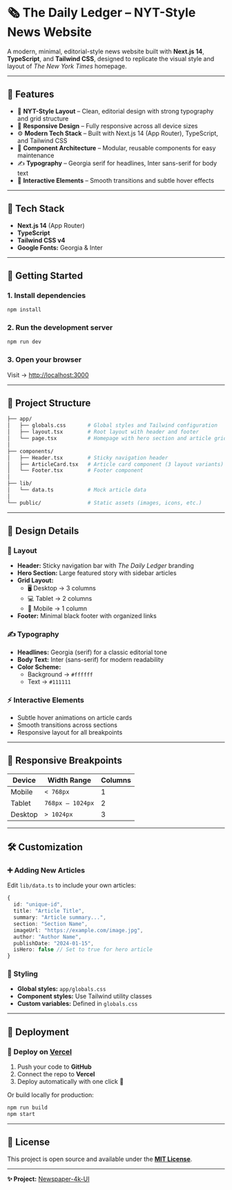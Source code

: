 # 🗞️ The Daily Ledger – NYT-Style News Website

A modern, minimal, editorial-style news website built with **Next.js 14**, **TypeScript**, and **Tailwind CSS**, designed to replicate the visual style and layout of *The New York Times* homepage.

---

## 🎯 Features

- 📰 **NYT-Style Layout** – Clean, editorial design with strong typography and grid structure  
- 📱 **Responsive Design** – Fully responsive across all device sizes  
- ⚙️ **Modern Tech Stack** – Built with Next.js 14 (App Router), TypeScript, and Tailwind CSS  
- 🧩 **Component Architecture** – Modular, reusable components for easy maintenance  
- ✍️ **Typography** – Georgia serif for headlines, Inter sans-serif for body text  
- 🎨 **Interactive Elements** – Smooth transitions and subtle hover effects  

---

## 🧱 Tech Stack

- **Next.js 14** (App Router)
- **TypeScript**
- **Tailwind CSS v4**
- **Google Fonts:** Georgia & Inter

---

## 🚀 Getting Started

### 1. Install dependencies
```bash
npm install
```

### 2. Run the development server
```bash
npm run dev
```

### 3. Open your browser  
Visit → [http://localhost:3000](http://localhost:3000)

---

## 📁 Project Structure

```bash
├── app/
│   ├── globals.css       # Global styles and Tailwind configuration
│   ├── layout.tsx        # Root layout with header and footer
│   └── page.tsx          # Homepage with hero section and article grid
│
├── components/
│   ├── Header.tsx        # Sticky navigation header
│   ├── ArticleCard.tsx   # Article card component (3 layout variants)
│   └── Footer.tsx        # Footer component
│
├── lib/
│   └── data.ts           # Mock article data
│
└── public/               # Static assets (images, icons, etc.)
```

---

## 🎨 Design Details

### 🧭 Layout
- **Header:** Sticky navigation bar with *The Daily Ledger* branding  
- **Hero Section:** Large featured story with sidebar articles  
- **Grid Layout:**  
  - 🖥️ Desktop → 3 columns  
  - 💻 Tablet → 2 columns  
  - 📱 Mobile → 1 column  
- **Footer:** Minimal black footer with organized links

### ✍️ Typography
- **Headlines:** Georgia (serif) for a classic editorial tone  
- **Body Text:** Inter (sans-serif) for modern readability  
- **Color Scheme:**  
  - Background → `#ffffff`  
  - Text → `#111111`  

### ⚡ Interactive Elements
- Subtle hover animations on article cards  
- Smooth transitions across sections  
- Responsive layout for all breakpoints

---

## 📱 Responsive Breakpoints

| Device   | Width Range       | Columns |
|-----------|------------------|----------|
| Mobile    | `< 768px`        | 1 |
| Tablet    | `768px – 1024px` | 2 |
| Desktop   | `> 1024px`       | 3 |

---

## 🛠️ Customization

### ➕ Adding New Articles

Edit `lib/data.ts` to include your own articles:

```typescript
{
  id: "unique-id",
  title: "Article Title",
  summary: "Article summary...",
  section: "Section Name",
  imageUrl: "https://example.com/image.jpg",
  author: "Author Name",
  publishDate: "2024-01-15",
  isHero: false // Set to true for hero article
}
```

### 🎨 Styling

- **Global styles:** `app/globals.css`
- **Component styles:** Use Tailwind utility classes  
- **Custom variables:** Defined in `globals.css`

---

## 🚀 Deployment

### 🧭 Deploy on [Vercel](https://vercel.com)

1. Push your code to **GitHub**  
2. Connect the repo to **Vercel**  
3. Deploy automatically with one click 🎉

Or build locally for production:

```bash
npm run build
npm start
```

---

## 📄 License

This project is open source and available under the **[MIT License](LICENSE)**.

---

**✨ Project:** [Newspaper-4k-UI](#)
